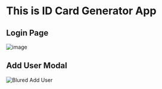 # This is ID Card Generator App


## Login Page
![image](https://github.com/user-attachments/assets/fdcecba5-2bb0-4476-9e3e-e3be0acd45ee)

## Add User Modal
![Blured Add User](https://github.com/user-attachments/assets/86179d7f-02a6-4e29-bc15-ff835a666282)

